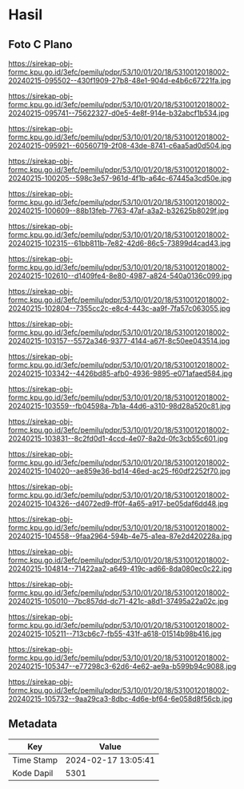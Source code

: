 # Hasil

## Foto C Plano

https://sirekap-obj-formc.kpu.go.id/3efc/pemilu/pdpr/53/10/01/20/18/5310012018002-20240215-095502--430f1909-27b8-48e1-904d-e4b6c67221fa.jpg

https://sirekap-obj-formc.kpu.go.id/3efc/pemilu/pdpr/53/10/01/20/18/5310012018002-20240215-095741--75622327-d0e5-4e8f-914e-b32abcf1b534.jpg

https://sirekap-obj-formc.kpu.go.id/3efc/pemilu/pdpr/53/10/01/20/18/5310012018002-20240215-095921--60560719-2f08-43de-8741-c6aa5ad0d504.jpg

https://sirekap-obj-formc.kpu.go.id/3efc/pemilu/pdpr/53/10/01/20/18/5310012018002-20240215-100205--598c3e57-961d-4f1b-a64c-67445a3cd50e.jpg

https://sirekap-obj-formc.kpu.go.id/3efc/pemilu/pdpr/53/10/01/20/18/5310012018002-20240215-100609--88b13feb-7763-47af-a3a2-b32625b8029f.jpg

https://sirekap-obj-formc.kpu.go.id/3efc/pemilu/pdpr/53/10/01/20/18/5310012018002-20240215-102315--61bb811b-7e82-42d6-86c5-73899d4cad43.jpg

https://sirekap-obj-formc.kpu.go.id/3efc/pemilu/pdpr/53/10/01/20/18/5310012018002-20240215-102610--d1409fe4-8e80-4987-a824-540a0136c099.jpg

https://sirekap-obj-formc.kpu.go.id/3efc/pemilu/pdpr/53/10/01/20/18/5310012018002-20240215-102804--7355cc2c-e8c4-443c-aa9f-7fa57c063055.jpg

https://sirekap-obj-formc.kpu.go.id/3efc/pemilu/pdpr/53/10/01/20/18/5310012018002-20240215-103157--5572a346-9377-4144-a67f-8c50ee043514.jpg

https://sirekap-obj-formc.kpu.go.id/3efc/pemilu/pdpr/53/10/01/20/18/5310012018002-20240215-103342--4426bd85-afb0-4936-9895-e071afaed584.jpg

https://sirekap-obj-formc.kpu.go.id/3efc/pemilu/pdpr/53/10/01/20/18/5310012018002-20240215-103559--fb04598a-7b1a-44d6-a310-98d28a520c81.jpg

https://sirekap-obj-formc.kpu.go.id/3efc/pemilu/pdpr/53/10/01/20/18/5310012018002-20240215-103831--8c2fd0d1-4ccd-4e07-8a2d-0fc3cb55c601.jpg

https://sirekap-obj-formc.kpu.go.id/3efc/pemilu/pdpr/53/10/01/20/18/5310012018002-20240215-104020--ae859e36-bd14-46ed-ac25-f60df2252f70.jpg

https://sirekap-obj-formc.kpu.go.id/3efc/pemilu/pdpr/53/10/01/20/18/5310012018002-20240215-104326--d4072ed9-ff0f-4a65-a917-be05daf6dd48.jpg

https://sirekap-obj-formc.kpu.go.id/3efc/pemilu/pdpr/53/10/01/20/18/5310012018002-20240215-104558--9faa2964-594b-4e75-a1ea-87e2d420228a.jpg

https://sirekap-obj-formc.kpu.go.id/3efc/pemilu/pdpr/53/10/01/20/18/5310012018002-20240215-104814--71422aa2-a649-419c-ad66-8da080ec0c22.jpg

https://sirekap-obj-formc.kpu.go.id/3efc/pemilu/pdpr/53/10/01/20/18/5310012018002-20240215-105010--7bc857dd-dc71-421c-a8d1-37495a22a02c.jpg

https://sirekap-obj-formc.kpu.go.id/3efc/pemilu/pdpr/53/10/01/20/18/5310012018002-20240215-105211--713cb6c7-fb55-431f-a618-01514b98b416.jpg

https://sirekap-obj-formc.kpu.go.id/3efc/pemilu/pdpr/53/10/01/20/18/5310012018002-20240215-105347--e77298c3-62d6-4e62-ae9a-b599b94c9088.jpg

https://sirekap-obj-formc.kpu.go.id/3efc/pemilu/pdpr/53/10/01/20/18/5310012018002-20240215-105732--9aa29ca3-8dbc-4d6e-bf64-6e058d8f56cb.jpg


## Metadata

| Key        | Value               |
| ---------- | ------------------- |
| Time Stamp | 2024-02-17 13:05:41 |
| Kode Dapil | 5301                |



